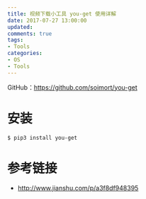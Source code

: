 ```yaml
---
title: 视频下载小工具 you-get 使用详解
date: 2017-07-27 13:00:00
updated:
comments: true
tags:
- Tools
categories:
- OS
- Tools
---
```


GitHub：https://github.com/soimort/you-get

<!--more-->

# 安装

```bash
$ pip3 install you-get
```

# 参考链接

* http://www.jianshu.com/p/a3f8df948395
